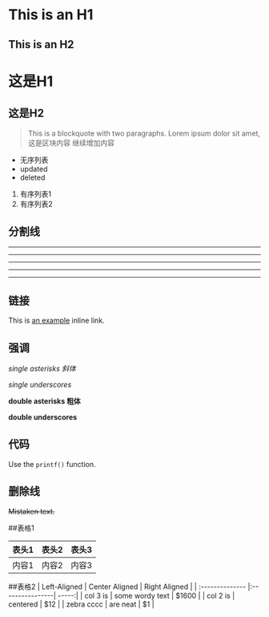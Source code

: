 This is an H1
=============
This is an H2
-------------
# 这是H1
## 这是H2

> This is a blockquote with two paragraphs. Lorem ipsum dolor sit amet,
> 这是区块内容
  继续增加内容


* 无序列表
* updated
* deleted

1. 有序列表1
2. 有序列表2

## 分割线
* * *
***
*****
- - -
---------------------------------------

## 链接
This is [an example](http://example.com/ "Title") inline link.

## 强调
*single asterisks 斜体*

_single underscores_

**double asterisks 粗体**

__double underscores__

## 代码
Use the `printf()` function.

## 删除线
~~Mistaken text.~~

##表格1

|表头1 | 表头2 | 表头3|
|----- | -----| -----|
|内容1 | 内容2 | 内容3|


##表格2
 | Left-Aligned    | Center Aligned  | Right Aligned |
 | :-------------- |:----------------| -----:|
 | col 3 is        | some wordy text | $1600 |
 | col 2 is        | centered        |   $12 |
 | zebra cccc      | are neat        |    $1 |
